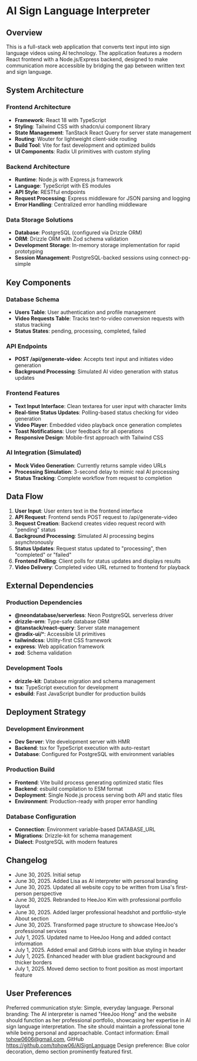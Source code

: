 # AI Sign Language Interpreter

## Overview

This is a full-stack web application that converts text input into sign language videos using AI technology. The application features a modern React frontend with a Node.js/Express backend, designed to make communication more accessible by bridging the gap between written text and sign language.

## System Architecture

### Frontend Architecture
- **Framework**: React 18 with TypeScript
- **Styling**: Tailwind CSS with shadcn/ui component library
- **State Management**: TanStack React Query for server state management
- **Routing**: Wouter for lightweight client-side routing
- **Build Tool**: Vite for fast development and optimized builds
- **UI Components**: Radix UI primitives with custom styling

### Backend Architecture
- **Runtime**: Node.js with Express.js framework
- **Language**: TypeScript with ES modules
- **API Style**: RESTful endpoints
- **Request Processing**: Express middleware for JSON parsing and logging
- **Error Handling**: Centralized error handling middleware

### Data Storage Solutions
- **Database**: PostgreSQL (configured via Drizzle ORM)
- **ORM**: Drizzle ORM with Zod schema validation
- **Development Storage**: In-memory storage implementation for rapid prototyping
- **Session Management**: PostgreSQL-backed sessions using connect-pg-simple

## Key Components

### Database Schema
- **Users Table**: User authentication and profile management
- **Video Requests Table**: Tracks text-to-video conversion requests with status tracking
- **Status States**: pending, processing, completed, failed

### API Endpoints
- **POST /api/generate-video**: Accepts text input and initiates video generation
- **Background Processing**: Simulated AI video generation with status updates

### Frontend Features
- **Text Input Interface**: Clean textarea for user input with character limits
- **Real-time Status Updates**: Polling-based status checking for video generation
- **Video Player**: Embedded video playback once generation completes
- **Toast Notifications**: User feedback for all operations
- **Responsive Design**: Mobile-first approach with Tailwind CSS

### AI Integration (Simulated)
- **Mock Video Generation**: Currently returns sample video URLs
- **Processing Simulation**: 3-second delay to mimic real AI processing
- **Status Tracking**: Complete workflow from request to completion

## Data Flow

1. **User Input**: User enters text in the frontend interface
2. **API Request**: Frontend sends POST request to /api/generate-video
3. **Request Creation**: Backend creates video request record with "pending" status
4. **Background Processing**: Simulated AI processing begins asynchronously
5. **Status Updates**: Request status updated to "processing", then "completed" or "failed"
6. **Frontend Polling**: Client polls for status updates and displays results
7. **Video Delivery**: Completed video URL returned to frontend for playback

## External Dependencies

### Production Dependencies
- **@neondatabase/serverless**: Neon PostgreSQL serverless driver
- **drizzle-orm**: Type-safe database ORM
- **@tanstack/react-query**: Server state management
- **@radix-ui/***: Accessible UI primitives
- **tailwindcss**: Utility-first CSS framework
- **express**: Web application framework
- **zod**: Schema validation

### Development Tools
- **drizzle-kit**: Database migration and schema management
- **tsx**: TypeScript execution for development
- **esbuild**: Fast JavaScript bundler for production builds

## Deployment Strategy

### Development Environment
- **Dev Server**: Vite development server with HMR
- **Backend**: tsx for TypeScript execution with auto-restart
- **Database**: Configured for PostgreSQL with environment variables

### Production Build
- **Frontend**: Vite build process generating optimized static files
- **Backend**: esbuild compilation to ESM format
- **Deployment**: Single Node.js process serving both API and static files
- **Environment**: Production-ready with proper error handling

### Database Configuration
- **Connection**: Environment variable-based DATABASE_URL
- **Migrations**: Drizzle-kit for schema management
- **Dialect**: PostgreSQL with modern features

## Changelog
- June 30, 2025. Initial setup
- June 30, 2025. Added Lisa as AI interpreter with personal branding
- June 30, 2025. Updated all website copy to be written from Lisa's first-person perspective
- June 30, 2025. Rebranded to HeeJoo Kim with professional portfolio layout
- June 30, 2025. Added larger professional headshot and portfolio-style About section
- June 30, 2025. Transformed page structure to showcase HeeJoo's professional services
- July 1, 2025. Updated name to HeeJoo Hong and added contact information
- July 1, 2025. Added email and GitHub icons with blue styling in header
- July 1, 2025. Enhanced header with blue gradient background and thicker borders
- July 1, 2025. Moved demo section to front position as most important feature

## User Preferences

Preferred communication style: Simple, everyday language.
Personal branding: The AI interpreter is named "HeeJoo Hong" and the website should function as her professional portfolio, showcasing her expertise in AI sign language interpretation. The site should maintain a professional tone while being personal and approachable.
Contact information: Email tohow0606@gmail.com, GitHub https://github.com/tohow06/AISignLanguage
Design preference: Blue color decoration, demo section prominently featured first.